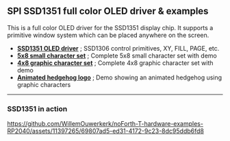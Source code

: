 ## SPI SSD1351 full color OLED driver & examples

This is a full color OLED driver for the SSD1351 display chip. It supports a primitive window system
which can be placed anywhere on the screen.

- [****SSD1351 OLED driver****](ssd1351-driver-07e-P.f) ; SSD1306 control primitives, XY, FILL, PAGE, etc.
- [****5x8 small character set****](ssd1351-small-chars-P.f) ; Complete 5x8 small character set with demo
- [****4x8 graphic character set****](ssd1351-graphic-chars-P.f) ; Complete 4x8 graphic character set with demo
- [****Animated hedgehog logo****](ssd1351-hedgehog-P2.f) ; Demo showing an animated hedgehog using graphic characters

***
### SSD1351 in action ###

https://github.com/WillemOuwerkerk/noForth-T-hardware-examples-RP2040/assets/11397265/69807ad5-ed31-4172-9c23-8dc95ddb6fd8

